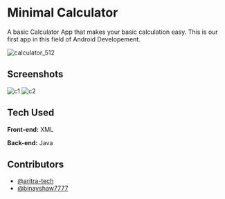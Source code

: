 
# Minimal Calculator

A basic Calculator App that makes your basic calculation easy.
This is our first app in this field of Android Developement. 

![calculator_512](https://user-images.githubusercontent.com/80090908/134624537-3f3e7fc1-ab62-4d36-8834-625a605cde4a.png)

## Screenshots

![c1](https://user-images.githubusercontent.com/80090908/134624504-1331a1de-9167-47c6-a2fd-cf03558f6a4f.png)    ![c2](https://user-images.githubusercontent.com/80090908/134624518-fbf5f2be-2da7-447b-ad9c-b7e37822ae38.png)


## Tech Used

**Front-end:** XML

**Back-end:** Java

  
## Contributors

- [@aritra-tech](https://github.com/aritra-tech)
- [@binayshaw7777](https://github.com/binayshaw7777)

  
